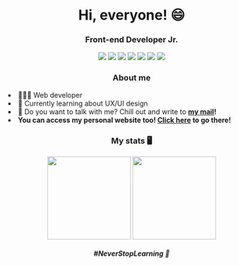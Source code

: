 <h1 align='center'>Hi, everyone! 😄</h1>

<h3 align='center'>Front-end Developer Jr.</h3>

<div id="badges" align="center">
  <img src="https://img.shields.io/badge/HTML5-20232A?style=for-the-badge&logo=html5&logoColor=white"/>
  <img src="https://img.shields.io/badge/CSS3-20232A?style=for-the-badge&logo=css3&logoColor=white"/>
  <img src="https://img.shields.io/badge/JavaScript-20232A?style=for-the-badge&logo=javascript&logoColor=white"/>
  <img src="https://img.shields.io/badge/React-20232A?style=for-the-badge&logo=react&logoColor=white"/>
  <img src="https://img.shields.io/badge/Figma-20232A?style=for-the-badge&logo=figma&logoColor=white"/>
  <img src="https://img.shields.io/badge/Adobe%20Illustrator-20232A?style=for-the-badge&logo=adobe%20illustrator&logoColor=white"/>
  <img src="https://img.shields.io/badge/Adobe%20Photoshop-20232A?style=for-the-badge&logo=Adobe%20Photoshop&logoColor=white"/>
</div>

<div id="myInfos">
  <h3 align="center">About me</h3
  <ul>
    <li>👨🏽‍💻 Web developer</li>
    <li>🌠 Currently learning about UX/UI design</li>
    <li>📧 Do you want to talk with me? Chill out and write to <strong><a href="mailto:lucasvidal.contato@gmail.com">my mail</a><strong>!</li>
      <li>You can access my personal website too! <a href="lucasvidalweb.web.app">Click here</a> to go there!</li>
  </ul>
</div>

<div id="stats">
    <h3 align='center'> My stats 🖥</h3>
    <div id="badges" align="center">
      <img align="center" height="170px" src="https://github-readme-stats.vercel.app/api?username=lvidal-gs&bg_color=20232A&text_color=ffffff&show_icons=true&title_color=ffffff&icon_color=6633cc"/>
      <img align="center" height="170px" src="https://github-readme-stats.vercel.app/api/top-langs/?username=lvidal-gs&bg_color=20232A&title_color=ffffff&layout=compact&border_color=ffffff&text_color=ffffff"/>
    </div>
</div>

  <h6 align='center'><b>#NeverStopLearning 🚀</b></h6>




